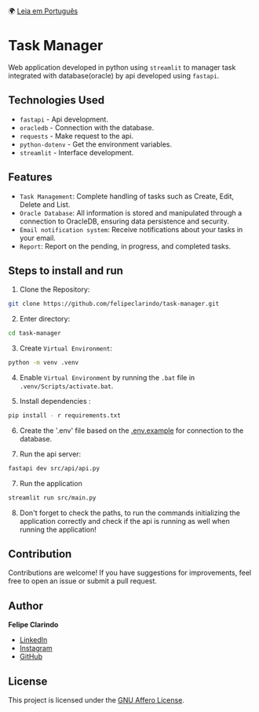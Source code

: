 🌍 [Leia em Português](README.pt-BR.md)

# Task Manager

Web application developed in python using  `streamlit` to manager task integrated with database(oracle) by api developed using `fastapi`.

## Technologies Used

- `fastapi` - Api development.
- `oracledb` - Connection with the database.
- `requests` - Make request to the api.
- `python-dotenv` - Get the environment variables.
- `streamlit` - Interface development.

## Features

- `Task Management`: Complete handling of tasks such as Create, Edit, Delete and List.
- `Oracle Database`: All information is stored and manipulated through a connection to OracleDB, ensuring data persistence and security.
- `Email notification system`: Receive notifications about your tasks in your email.
- `Report`: Report on the pending, in progress, and completed tasks.

## Steps to install and run

1. Clone the Repository:

```bash
git clone https://github.com/felipeclarindo/task-manager.git
```

2. Enter directory:

```bash
cd task-manager
```

3. Create `Virtual Environment`:

```bash
python -m venv .venv
```

4. Enable `Virtual Environment` by running the `.bat` file in `.venv/Scripts/activate.bat`.

5. Install dependencies :

```bash
pip install - r requirements.txt
```

6. Create the '.env' file based on the [.env.example](.env.example) for connection to the database.

7. Run the api server:

```bash
fastapi dev src/api/api.py
```

7. Run the application

```bash
streamlit run src/main.py
```

8. Don't forget to check the paths, to run the commands initializing the application correctly and check if the api is running as well when running the application!

## Contribution

Contributions are welcome! If you have suggestions for improvements, feel free to open an issue or submit a pull request.

## Author

**Felipe Clarindo**

- [LinkedIn](https://www.linkedin.com/in/felipeclarindo)
- [Instagram](https://www.instagram.com/lipethecoder)
- [GitHub](https://github.com/felipeclarindo)

## License

This project is licensed under the [GNU Affero License](https://www.gnu.org/licenses/agpl-3.0.html).
